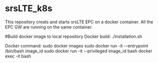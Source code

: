 # srsLTE_k8s
This repository creats and starts srsLTE EPC on a docker container. All the EPC GW are running on the same container.

#Build docker image to local repository
Docker build: ./installation.sh

Docker command:
sudo docker images
sudo docker run -it --entrypoint /bin/bash image_id
sudo docker run -it --privileged image_id bash
docker exec -it <mycontainer> bash

